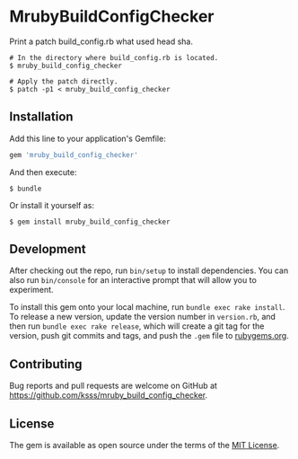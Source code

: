# MrubyBuildConfigChecker

Print a patch build_config.rb what used head sha.

```
# In the directory where build_config.rb is located.
$ mruby_build_config_checker

# Apply the patch directly.
$ patch -p1 < mruby_build_config_checker
```

## Installation

Add this line to your application's Gemfile:

```ruby
gem 'mruby_build_config_checker'
```

And then execute:

    $ bundle

Or install it yourself as:

    $ gem install mruby_build_config_checker

## Development

After checking out the repo, run `bin/setup` to install dependencies. You can also run `bin/console` for an interactive prompt that will allow you to experiment.

To install this gem onto your local machine, run `bundle exec rake install`. To release a new version, update the version number in `version.rb`, and then run `bundle exec rake release`, which will create a git tag for the version, push git commits and tags, and push the `.gem` file to [rubygems.org](https://rubygems.org).

## Contributing

Bug reports and pull requests are welcome on GitHub at https://github.com/ksss/mruby_build_config_checker.


## License

The gem is available as open source under the terms of the [MIT License](http://opensource.org/licenses/MIT).
